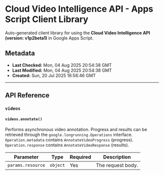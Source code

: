 # Cloud Video Intelligence API - Apps Script Client Library

Auto-generated client library for using the **Cloud Video Intelligence API (version: v1p2beta1)** in Google Apps Script.

## Metadata

- **Last Checked:** Mon, 04 Aug 2025 20:54:38 GMT
- **Last Modified:** Mon, 04 Aug 2025 20:54:38 GMT
- **Created:** Sun, 20 Jul 2025 16:56:46 GMT



---

## API Reference

### `videos`

#### `videos.annotate()`

Performs asynchronous video annotation. Progress and results can be retrieved through the `google.longrunning.Operations` interface. `Operation.metadata` contains `AnnotateVideoProgress` (progress). `Operation.response` contains `AnnotateVideoResponse` (results).

| Parameter | Type | Required | Description |
|---|---|---|---|
| `params.resource` | `object` | Yes | The request body. |